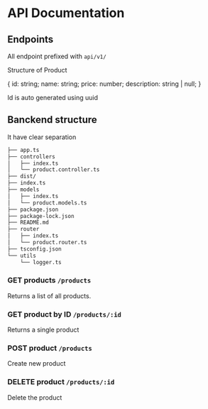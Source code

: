# API Documentation

## Endpoints

All endpoint prefixed with `api/v1/`

Structure of Product

{
id: string;
name: string;
price: number;
description: string | null;
}

Id is auto generated using uuid

## Banckend structure

It have clear separation

```bash
├── app.ts
├── controllers
│   ├── index.ts
│   └── product.controller.ts
├── dist/
├── index.ts
├── models
│   ├── index.ts
│   └── product.models.ts
├── package.json
├── package-lock.json
├── README.md
├── router
│   ├── index.ts
│   └── product.router.ts
├── tsconfig.json
└── utils
    └── logger.ts
```

### GET products `/products`

Returns a list of all products.

### GET product by ID `/products/:id`

Returns a single product

### POST product `/products`

Create new product

### DELETE product `/products/:id`

Delete the product
